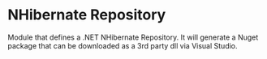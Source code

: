 # NHibernate Repository

Module that defines a .NET NHibernate Repository.  It will generate a Nuget package that can be downloaded as a 3rd party dll via Visual Studio.